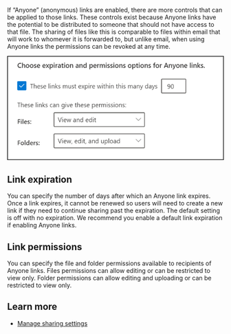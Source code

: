If “Anyone” (anonymous) links are enabled, there are more controls that can be applied to those links. These controls exist because Anyone links have the potential to be distributed to someone that should not have access to that file. The sharing of files like this is comparable to files within email that will work to whomever it is forwarded to, but unlike email, when using Anyone links the permissions can be revoked at any time. 

 ![If “Anyone” (anonymous) links are enabled, there are more controls that can be applied to those links](../media/expiration-permissions-settings.png)

## Link expiration
You can specify the number of days after which an Anyone link expires. Once a link expires, it cannot be renewed so users will need to create a new link if they need to continue sharing past the expiration. The default setting is off with no expiration. We recommend you enable a default link expiration if enabling Anyone links. 

## Link permissions
You can specify the file and folder permissions available to recipients of Anyone links. Files permissions can allow editing or can be restricted to view only. Folder permissions can allow editing and uploading or can be restricted to view only.

## Learn more
- [Manage sharing settings](https://docs.microsoft.com/sharepoint/turn-external-sharing-on-or-off?azure-portal=true)
